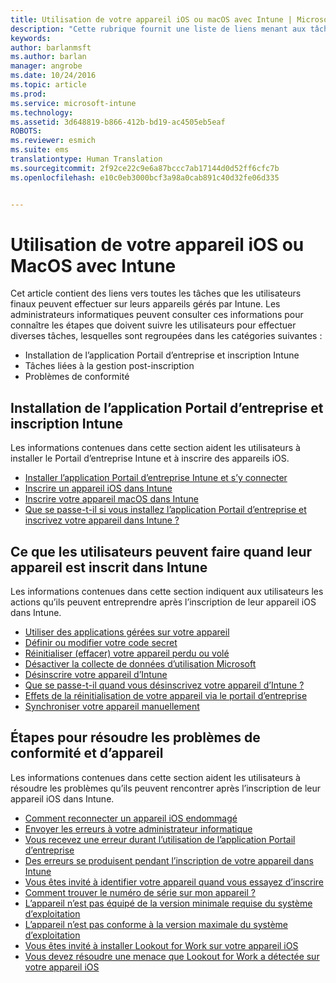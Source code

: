 ```yaml
---
title: Utilisation de votre appareil iOS ou macOS avec Intune | Microsoft Intune
description: "Cette rubrique fournit une liste de liens menant aux tâches que vous pouvez effectuer sur votre appareil mobile iOS ou macOS quand l’appareil est inscrit dans Intune."
keywords: 
author: barlanmsft
ms.author: barlan
manager: angrobe
ms.date: 10/24/2016
ms.topic: article
ms.prod: 
ms.service: microsoft-intune
ms.technology: 
ms.assetid: 3d648819-b866-412b-bd19-ac4505eb5eaf
ROBOTS: 
ms.reviewer: esmich
ms.suite: ems
translationtype: Human Translation
ms.sourcegitcommit: 2f92ce22c9e6a87bccc7ab17144d0d52ff6cfc7b
ms.openlocfilehash: e10c0eb3000bcf3a98a0cab891c40d32fe06d335


---
```


# <a name="using-your-ios-or-macos-device-with-intune"></a>Utilisation de votre appareil iOS ou MacOS avec Intune

Cet article contient des liens vers toutes les tâches que les utilisateurs finaux peuvent effectuer sur leurs appareils gérés par Intune. Les administrateurs informatiques peuvent consulter ces informations pour connaître les étapes que doivent suivre les utilisateurs pour effectuer diverses tâches, lesquelles sont regroupées dans les catégories suivantes :
- Installation de l’application Portail d’entreprise et inscription Intune
- Tâches liées à la gestion post-inscription
- Problèmes de conformité

## <a name="company-portal-app-installation-and-intune-enrollment"></a>Installation de l’application Portail d’entreprise et inscription Intune

Les informations contenues dans cette section aident les utilisateurs à installer le Portail d’entreprise Intune et à inscrire des appareils iOS.

- [Installer l’application Portail d’entreprise Intune et s’y connecter](install-and-sign-in-to-the-intune-company-portal-app-ios.md)
- [Inscrire un appareil iOS dans Intune](enroll-your-device-in-intune-ios.md)
- [Inscrire votre appareil macOS dans Intune](enroll-your-device-in-intune-macos.md)
- [Que se passe-t-il si vous installez l’application Portail d’entreprise et inscrivez votre appareil dans Intune ?](what-happens-if-you-install-the-Company-Portal-app-and-enroll-your-device-in-intune-ios.md)

## <a name="things-users-can-do-when-their-device-is-enrolled-in-intune"></a>Ce que les utilisateurs peuvent faire quand leur appareil est inscrit dans Intune

Les informations contenues dans cette section indiquent aux utilisateurs les actions qu’ils peuvent entreprendre après l’inscription de leur appareil iOS dans Intune.

- [Utiliser des applications gérées sur votre appareil](use-managed-apps-on-your-device-ios.md)
- [Définir ou modifier votre code secret](set-or-change-your-passcode-ios.md)
- [Réinitialiser (effacer) votre appareil perdu ou volé](reset-erase-your-lost-or-stolen-device-ios.md)
- [Désactiver la collecte de données d’utilisation Microsoft](turn-off-microsoft-usage-data-collection-ios.md)
- [Désinscrire votre appareil d’Intune](unenroll-your-device-from-intune-ios.md)
- [Que se passe-t-il quand vous désinscrivez votre appareil d’Intune ?](what-happens-if-you-unenroll-your-device-from-intune-ios.md)
- [Effets de la réinitialisation de votre appareil via le portail d’entreprise](what-happens-if-you-reset-your-device-using-the-company-portal-ios.md)
- [Synchroniser votre appareil manuellement](sync-your-device-manually-ios.md)

## <a name="steps-to-fix-device-and-compliance-issues"></a>Étapes pour résoudre les problèmes de conformité et d’appareil

Les informations contenues dans cette section aident les utilisateurs à résoudre les problèmes qu’ils peuvent rencontrer après l’inscription de leur appareil iOS dans Intune.

- [Comment reconnecter un appareil iOS endommagé](how-to-reconnect-a-compromised-ios-device.md)
- [Envoyer les erreurs à votre administrateur informatique](send-errors-to-your-it-admin-ios.md)
- [Vous recevez une erreur durant l’utilisation de l’application Portail d’entreprise](you-get-an-error-while-using-the-company-portal-app-ios.md)
- [Des erreurs se produisent pendant l’inscription de votre appareil dans Intune](you-see-errors-while-trying-to-enroll-your-device-in-intune-ios.md)
- [Vous êtes invité à identifier votre appareil quand vous essayez d’inscrire](you-are-asked-to-identify-your-device-when-trying-to-enroll-ios.md)
- [Comment trouver le numéro de série sur mon appareil ?](how-do-i-find-the-serial-number-on-my-device-ios.md)
- [L’appareil n’est pas équipé de la version minimale requise du système d’exploitation](device-doesnt-have-the-required-minimum-operating-system-version-ios.md)
- [L’appareil n’est pas conforme à la version maximale du système d’exploitation](device-doesnt-comply-with-the-maximum-operating-system-version-ios.md)
- [Vous êtes invité à installer Lookout for Work sur votre appareil iOS](you-are-prompted-to-install-lookout-for-work-ios.md)
- [Vous devez résoudre une menace que Lookout for Work a détectée sur votre appareil iOS](you-need-to-resolve-a-threat-found-by-lookout-for-work-ios.md)



<!--HONumber=Dec16_HO2-->


